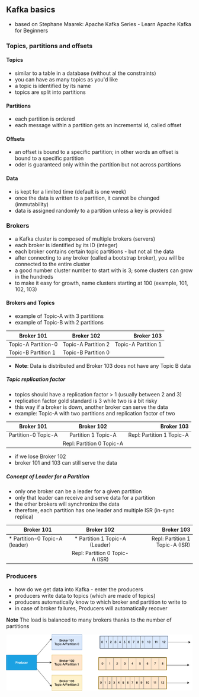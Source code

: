 ## Kafka basics
- based on Stephane Maarek: Apache Kafka Series - Learn Apache Kafka for Beginners

### Topics, partitions and offsets

#### Topics
- similar to a table in a database (without al the constraints)
- you can have as many topics as you'd like
- a topic is identified by its name
- topics are split into partitions

#### Partitions
- each partition is ordered
- each message within a partition gets an incremental id, called offset

#### Offsets
- an offset is bound to a specific partition; in other words an offset is bound to a specific partition
- oder is guaranteed only within the partition but not across partitions

#### Data
- is kept for a limited time (default is one week)
- once the data is written to a partition, it cannot be changed (immutability)
- data is assigned randomly to a partition unless a key is provided


### Brokers

- a Kafka cluster is composed of multiple brokers (servers)
- each broker is identified by its ID (integer)
- each broker contains certain topic partitions - but not all the data
- after connecting to any broker (called a bootstrap broker), you will be connected to the entire cluster
- a good number cluster number to start with is 3; some clusters can grow in the hundreds
- to make it easy for growth, name clusters starting at 100 (example, 101, 102, 103)

#### Brokers and Topics

- example of Topic-A with 3 partitions
- example of Topic-B with 2 partitions

| Broker 101          |      Broker 102     |          Broker 103 |
|---------------------|:-------------------:|--------------------:|
| Topic-A Partition-0 | Topic-A Partition 2 | Topic-A Partition 1 |
| Topic-B Partition 1 | Topic-B Partition 0 |                     |

- **Note**: Data is distributed and Broker 103 does not have any Topic B data

##### Topic replication factor

- topics should have a replication factor > 1 (usually between 2 and 3)
- replication factor gold standard is 3 while two is a bit risky
- this way if a broker is down, another broker can serve the data
- example: Topic-A with two partitions and replication factor of two

| Broker 101          |         Broker 102        |                Broker 103 |
|---------------------|:-------------------------:|--------------------------:|
| Partition-0 Topic-A | Partition 1 Topic-A       | Repl: Partition 1 Topic-A |
|                     | Repl: Partition 0 Topic-A |                           |


- if we lose Broker 102
- broker 101 and 103 can still serve the data

##### Concept of Leader for a Partition

- only one broker can be a leader for a given partition
- only that leader can receive and serve data for a partition
- the other brokers will synchronize the data
- therefore, each partition has one leader and multiple ISR (in-sync replica)

| Broker 101                     |            Broker 102           |                      Broker 103 |
|--------------------------------|:-------------------------------:|--------------------------------:|
| * Partition-0 Topic-A (leader) | * Partition 1 Topic-A (Leader)  | Repl: Partition 1 Topic-A (ISR) |
|                                | Repl: Partition 0 Topic-A (ISR) |                                 |

### Producers

- how do we get data into Kafka - enter the producers
- producers write data to topics (which are made of topics)
- producers automatically know to which broker and partition to write to
- in case of broker failures, Producers will automatically recover

**Note** The load is balanced to many brokers thanks to the number of partitions

![Producers](Kafka%20Producers.png)

